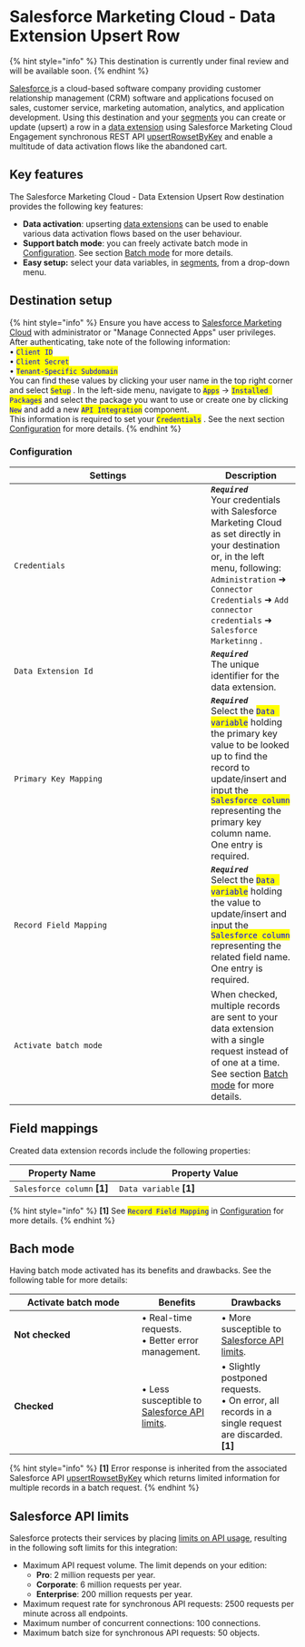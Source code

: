# Salesforce Marketing Cloud - Data Extension Upsert Row

{% hint style="info" %}
This destination is currently under final review and will be available soon.
{% endhint %}

[Salesforce ](https://www.salesforce.com)is a cloud-based software company providing customer relationship management (CRM) software and applications focused on sales, customer service, marketing automation, analytics, and application development. Using this destination and your [segments](https://doc.commandersact.com/features/customers/segment) you can create or update (upsert) a row in a [data extension](https://help.salesforce.com/s/articleView?id=data.c360_a_data_extensions.htm\&type=5) using Salesforce Marketing Cloud Engagement synchronous REST API [upsertRowsetByKey](https://developer.salesforce.com/docs/marketing/marketing-cloud/references/mc-data_extension_rows_sync?meta=upsertRowsetByKey) and enable a multitude of data activation flows like the abandoned cart.

## Key features

The Salesforce Marketing Cloud - Data Extension Upsert Row destination provides the following key features:

* **Data activation**: upserting [data extensions](https://help.salesforce.com/s/articleView?language=en_US\&id=data.c360_a_data_extensions.htm\&type=5) can be used to enable various data activation flows based on the user behaviour.
* **Support batch mode**: you can freely activate batch mode in [Configuration](salesforce-marketing-cloud-data-extension-upsert-row.md#configuration). See section [Batch mode](salesforce-marketing-cloud-data-extension-upsert-row.md#bach-mode) for more details.
* **Easy setup:** select your data variables, in [segments](https://doc.commandersact.com/features/customers/segment), from a drop-down menu.&#x20;

## Destination setup

{% hint style="info" %}
Ensure you have access to [Salesforce Marketing Cloud](https://mc.exacttarget.com/) with administrator or "Manage Connected Apps" user privileges. After authenticating, take note of the following information:\
• <mark style="color:blue;">`Client ID`</mark>\
• <mark style="color:blue;">`Client Secret`</mark>\
• <mark style="color:blue;">`Tenant-Specific Subdomain`</mark>\
You can find these values by clicking your user name in the top right corner and select <mark style="color:blue;">`Setup`</mark> . In the left-side menu, navigate to <mark style="color:blue;">`Apps`</mark>  → <mark style="color:blue;">`Installed Packages`</mark> and select the package you want to use or create one by clicking <mark style="color:blue;">`New`</mark>  and add a new <mark style="color:blue;">`API Integration`</mark>  component.\
This information is required to set your <mark style="color:blue;">`Credentials`</mark> . See the next section [Configuration](salesforce-marketing-cloud-data-extension-upsert-row.md#configuration) for more details.
{% endhint %}

### Configuration

<table><thead><tr><th width="331">Settings</th><th>Description</th></tr></thead><tbody><tr><td><code>Credentials</code></td><td><em><strong><code>Required</code></strong></em> <br>Your credentials with Salesforce Marketing Cloud as set directly in your destination or, in the left menu, following: <code>Administration</code> ➜ <code>Connector Credentials</code> ➜ <code>Add connector credentials</code> ➜ <code>Salesforce Marketinng</code> .</td></tr><tr><td><code>Data Extension Id</code></td><td><em><strong><code>Required</code></strong></em> <br>The unique identifier for the data extension.</td></tr><tr><td><code>Primary Key Mapping</code></td><td><em><strong><code>Required</code></strong></em> <br>Select the <mark style="color:blue;"><code>Data variable</code></mark>  holding the primary key value to be looked up to find the record to update/insert and input the <mark style="color:blue;"><code>Salesforce column</code></mark>  representing the primary key column name. One entry is required.</td></tr><tr><td><code>Record Field Mapping</code></td><td><em><strong><code>Required</code></strong></em> <br>Select the <mark style="color:blue;"><code>Data variable</code></mark>  holding the value to update/insert and input the <mark style="color:blue;"><code>Salesforce column</code></mark>  representing the related field name. One entry is required.</td></tr><tr><td><code>Activate batch mode</code>  </td><td>When checked, multiple records are sent to your data extension with a single request instead of of one at a time. See section <a href="salesforce-marketing-cloud-data-extension-upsert-row.md#bach-mode">Batch mode</a> for more details.</td></tr></tbody></table>

## Field mappings

Created data extension records include the following properties:

<table><thead><tr><th width="275">Property Name</th><th width="586">Property Value</th></tr></thead><tbody><tr><td><code>Salesforce column</code> <strong>[1]</strong></td><td><code>Data variable</code> <strong>[1]</strong></td></tr></tbody></table>

{% hint style="info" %}
**\[1]** See <mark style="color:blue;">`Record Field Mapping`</mark>  in [Configuration](salesforce-marketing-cloud-data-extension-upsert-row.md#configuration) for more details.
{% endhint %}

## Bach mode

Having batch mode activated has its benefits and drawbacks. See the following table for more details:

<table><thead><tr><th width="209">Activate batch mode</th><th>Benefits</th><th>Drawbacks</th></tr></thead><tbody><tr><td><strong>Not checked</strong></td><td>• Real-time requests.<br>• Better error management.</td><td>• More susceptible to <a href="salesforce-marketing-cloud-data-extension-upsert-row.md#salesforce-api-limits">Salesforce API limits</a>.</td></tr><tr><td><strong>Checked</strong></td><td>• Less susceptible to <a href="salesforce-marketing-cloud-data-extension-upsert-row.md#salesforce-api-limits">Salesforce API limits</a>.</td><td>• Slightly postponed requests.<br>• On error, all records in a single request are discarded. <strong>[1]</strong></td></tr></tbody></table>

{% hint style="info" %}
**\[1]** Error response is inherited from the associated Salesforce API [upsertRowsetByKey](https://developer.salesforce.com/docs/marketing/marketing-cloud/references/mc-data_extension_rows_sync?meta=upsertRowsetByKey) which returns limited information for multiple records in a batch request.
{% endhint %}

## Salesforce API limits

Salesforce protects their services by placing [limits on API usage](https://help.salesforce.com/s/articleView?id=mktg.mc_overview_limits_api.htm\&type=5), resulting in the following soft limits for this integration:

* Maximum API request volume. The limit depends on your edition:
  * **Pro**: 2 million requests per year.
  * **Corporate**: 6 million requests per year.
  * **Enterprise**: 200 million requests per year.
* Maximum request rate for synchronous API requests: 2500 requests per minute across all endpoints.
* Maximum number of concurrent connections: 100 connections.
* Maximum batch size for synchronous API requests: 50 objects.
